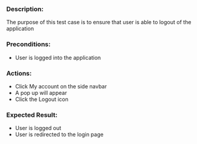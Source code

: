 ### Description:
The purpose of this test case is to ensure that user is able to logout of the application

### Preconditions:

- User is logged into the application

### Actions:

- Click My account on the side navbar
- A pop up will appear
- Click the Logout icon

### Expected Result:

- User is logged out
- User is redirected to the login page
